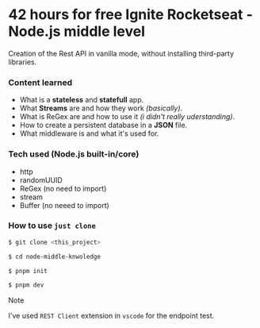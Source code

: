 # 42 hours for free Ignite Rocketseat - Node.js middle level

Creation of the Rest API in vanilla mode, without installing third-party libraries.

### Content learned

- What is a **stateless** and **statefull** app.
- What **Streams** are and how they work _(basically)_.
- What is ReGex are and how to use it _(i didn't really uderstanding)_.
- How to create a persistent database in a **JSON** file.
- What middleware is and what it's used for.

### Tech used (Node.js built-in/core)

- http
- randomUUID
- ReGex (no need to import)
- stream
- Buffer (no neeed to import)

### How to use `just clone`

```bash
$ git clone <this_project>

$ cd node-middle-knwoledge

$ pnpm init

$ pnpm dev
```

> [!NOTE]
> I've used `REST Client` extension in `vscode` for the endpoint test.
